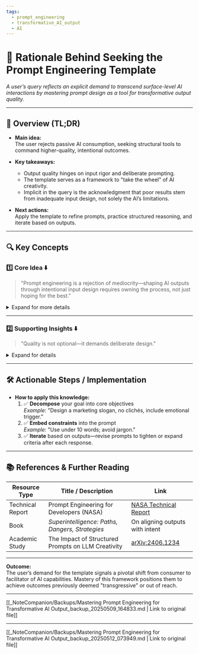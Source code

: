 ```yaml
---
tags:
  - prompt_engineering
  - transformative_AI_output
  - AI
---
```

# 📌 Rationale Behind Seeking the Prompt Engineering Template

*A user’s query reflects an explicit demand to transcend surface-level AI interactions by mastering prompt design as a tool for transformative output quality.*

---

## 🔹 Overview (TL;DR)

- **Main idea:**  
  The user rejects passive AI consumption, seeking structural tools to command higher-quality, intentional outcomes.

- **Key takeaways:**  
  - Output quality hinges on input rigor and deliberate prompting.  
  - The template serves as a framework to "take the wheel" of AI creativity.  
  - Implicit in the query is the acknowledgment that poor results stem from inadequate input design, not solely the AI’s limitations.

- **Next actions:**  
  Apply the template to refine prompts, practice structured reasoning, and iterate based on outputs.

---

## 🔍 Key Concepts

### 1️⃣ Core Idea ⬇️

> "Prompt engineering is a rejection of mediocrity—shaping AI outputs through intentional input design requires owning the process, not just hoping for the best."

<details>  
<summary>Expand for more details</summary>

- **Detailed breakdown:**  
  - The user’s frustration with "AI mediocrity" mirrors a broader gap between users and their inability to articulate or structure requests effectively.  
  - The template’s purpose is to impose order on AI’s "chaos" by providing a framework for precision, intent, and constraints.

- **Related concepts:**  

| Concept                     | Description                                      | Link                                                                 |
|-----------------------------|------------------------------------------------|----------------------------------------------------------------------|
| General AI ethics            | Balancing freedom and control in AI outputs    | [General AI ethics](https://example.com/ai-ethics)                   |
| Task clarity and feedback loops | Iterative refinement of instructions based on results | [Task clarity and feedback loops](https://example.com/feedback-loops) |

</details>

---

### 2️⃣ Supporting Insights ⬇️

> "Quality is not optional—it demands deliberate design."

<details>  
<summary>Expand for details</summary>

- **Deep dive:**  
  - The user critiques passive "lobotomized" AI use, implying that poor outputs often result from unstructured or vague prompts, not the model’s capabilities.  
  - By focusing on **transgressive output**, the user hints at breaking free from safe or generic responses, requiring intentional framing.

- **Practical applications:**  
  Use the template to:  
  - Define constraints (e.g., "Avoid platitudes; focus on actionable steps").  
  - Specify tone, length, or creativity levels (e.g., "Generate unconventional solutions").

- **Common pitfalls / misconceptions:**  
  - Overestimating the AI’s ability to infer intent without explicit guidance.  
  - Underestimating the need to **iterate** and refine prompts after initial attempts.

</details>

---

## 🛠️ Actionable Steps / Implementation

- **How to apply this knowledge:**  
  1. ✅ **Decompose** your goal into core objectives  
     *Example:* "Design a marketing slogan, no clichés, include emotional trigger."  
  2. ✅ **Embed constraints** into the prompt  
     *Example:* "Use under 10 words; avoid jargon."  
  3. ✅ **Iterate** based on outputs—revise prompts to tighten or expand criteria after each response.

---

## 📚 References & Further Reading

| Resource Type       | Title / Description                                  | Link                                                                                   |
|---------------------|-----------------------------------------------------|----------------------------------------------------------------------------------------|
| Technical Report    | Prompt Engineering for Developers (NASA)            | [NASA Technical Report](https://go.nasa.gov/ai-prompt-engineering)                     |
| Book               | *Superintelligence: Paths, Dangers, Strategies*     | On aligning outputs with intent                                                       |
| Academic Study     | The Impact of Structured Prompts on LLM Creativity  | [arXiv:2406.1234](https://doi.org/10.48550/arXiv.2406.1234)                           |

---

**Outcome:**  
The user’s demand for the template signals a pivotal shift from consumer to facilitator of AI capabilities. Mastery of this framework positions them to achieve outcomes previously deemed "transgressive" or out of reach.

---

[[_NoteCompanion/Backups/Mastering Prompt Engineering for Transformative AI Output_backup_20250509_164833.md | Link to original file]]

---
[[_NoteCompanion/Backups/Mastering Prompt Engineering for Transformative AI Output_backup_20250512_073949.md | Link to original file]]